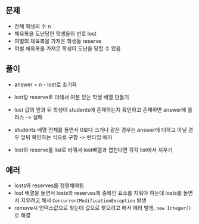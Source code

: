## 문제
- 전체 학생의 수 n
- 체육복을 도난당한 학생들의 번호 lost
- 여벌의 체육복을 가져온 학생들 reserve
- 여벌 체육복을 가져온 학생이 도난을 당할 수 있음

## 풀이
- answer = n - lost로 초기화
- lost랑 reserve로 더해서 여분 있는 학생 배열 만들기
- lost 값의 앞과 뒤 학생이 students에 존재하는지 확인하고 존재하면 answer에 플러스
-> 실패

- students 배열 전체를 돌면서 0보다 크거나 같은 경우는 answer에 더하고 아닐 경우 앞뒤 확인하는 식으로 구함
-> 런타임 에러

- lost와 reserve를 list로 바꿔서 lost배열과 겹친다면 각각 list에서 지우기

## 에러
- losts와 reserves를 정렬해야됨
- lost 배열을 돌면서 losts와 reserves에 중복인 요소를 지워야 하는데 losts를 돌면서 지우려고 해서 `ConcurrentModificationException` 발생
- remove시 인덱스값으로 찾는데 값으로 찾으려고 해서 에러 발생, `new Integer()`로 해결
